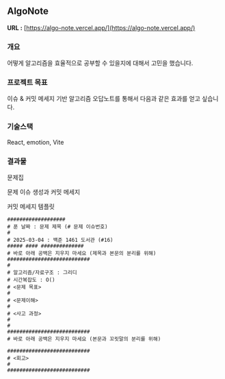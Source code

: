 ## AlgoNote

**URL :** [https://algo-note.vercel.app/](https://algo-note.vercel.app/)

### 개요

어떻게 알고리즘을 효율적으로 공부할 수 있을지에 대해서 고민을 했습니다.

### 프로젝트 목표

이슈 & 커밋 메세지 기반 알고리즘 오답노트를 통해서 다음과 같은 효과를 얻고 싶습니다.

### 기술스택

React, emotion, Vite

### 결과물

문제집

문제 이슈 생성과 커밋 메세지

커밋 메세지 템플릿

```
###################
# 푼 날짜 : 문제 제목 (# 문제 이슈번호)
#
# 2025-03-04 : 백준 1461 도서관 (#16)
##### #### ##############
# 바로 아래 공백은 지우지 마세요 (제목과 본문의 분리를 위해)
###########################
#
# 알고리즘/자료구조 : 그리디
# 시간복잡도 : O()
# <문제 목표>
#
# <문제이해>
#
# <사고 과정>
#
#
###########################
# 바로 아래 공백은 지우지 마세요 (본문과 꼬릿말의 분리를 위해)

###########################
# <회고>
#
###########################
```
